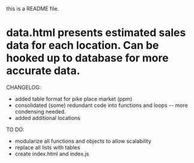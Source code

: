this is a README file.

# data.html presents estimated sales data for each location.  Can be hooked up to database for more accurate data.

CHANGELOG:

  * added table format for pike place market (ppm)
  * consolidated (some) redundant code into functions and loops -- more condensing needed.
  * added additional locations


TO DO:

  * modularize all functions and objects to allow scalability
  * replace all lists with tables
  * create index.html and index.js
